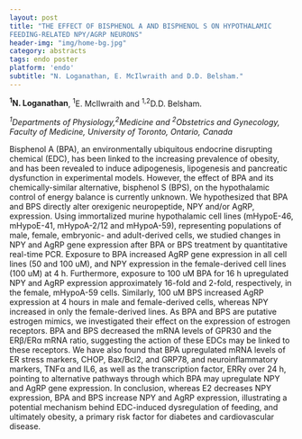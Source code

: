```yaml
---
layout: post
title: "THE EFFECT OF BISPHENOL A AND BISPHENOL S ON HYPOTHALAMIC
FEEDING-RELATED NPY/AGRP NEURONS"
header-img: "img/home-bg.jpg"
category: abstracts
tags: endo poster
platform: 'endo'
subtitle: "N. Loganathan, E. McIlwraith and D.D. Belsham."
---
```

**<sup>1</sup>N. Loganathan**, <sup>1</sup>E. McIlwraith and <sup>1,2</sup>D.D. Belsham.

_<sup>1</sup>Departments of Physiology,<sup>2</sup>Medicine and <sup>2</sup>Obstetrics and Gynecology, Faculty of Medicine, University of Toronto, Ontario, Canada_

Bisphenol A (BPA), an environmentally ubiquitous endocrine disrupting
chemical (EDC), has been linked to the increasing prevalence of obesity,
and has been revealed to induce adipogenesis, lipogenesis and pancreatic
dysfunction in experimental models. However, the effect of BPA and its
chemically-similar alternative, bisphenol S (BPS), on the hypothalamic
control of energy balance is currently unknown. We hypothesized that BPA
and BPS directly alter orexigenic neuropeptide, NPY and/or AgRP,
expression. Using immortalized murine hypothalamic cell lines
(mHypoE-46, mHypoE-41, mHypoA-2/12 and mHypoA-59), representing
populations of male, female, embryonic- and adult-derived cells, we
studied changes in NPY and AgRP gene expression after BPA or BPS
treatment by quantitative real-time PCR. Exposure to BPA increased AgRP
gene expression in all cell lines (50 and 100 uM), and NPY expression in
the female-derived cell lines (100 uM) at 4 h. Furthermore, exposure to
100 uM BPA for 16 h upregulated NPY and AgRP expression approximately
16-fold and 2-fold, respectively, in the female, mHypoA-59 cells.
Similarly, 100 uM BPS increased AgRP expression at 4 hours in male and
female-derived cells, whereas NPY increased in only the female-derived
lines. As BPA and BPS are putative estrogen mimics, we investigated
their effect on the expression of estrogen receptors. BPA and BPS
decreased the mRNA levels of GPR30 and the ERβ/ERα mRNA ratio,
suggesting the action of these EDCs may be linked to these receptors. We
have also found that BPA upregulated mRNA levels of ER stress markers,
CHOP, Bax/Bcl2, and GRP78, and neuroinflammatory markers, TNFα and IL6,
as well as the transcription factor, ERRγ over 24 h, pointing to
alternative pathways through which BPA may upregulate NPY and AgRP gene
expression. In conclusion, whereas E2 decreases NPY expression, BPA and
BPS increase NPY and AgRP expression, illustrating a potential mechanism
behind EDC-induced dysregulation of feeding, and ultimately obesity, a
primary risk factor for diabetes and cardiovascular disease.
